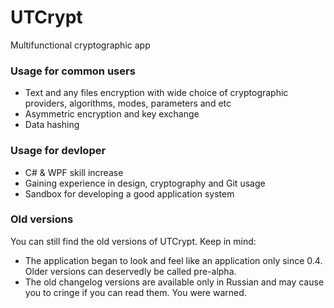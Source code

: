 # UTCrypt
Multifunctional cryptographic app

### Usage for common users
- Text and any files encryption with wide choice of cryptographic providers, algorithms, modes, parameters and etc
- Asymmetric encryption and key exchange
- Data hashing

### Usage for devloper
- C# & WPF skill increase
- Gaining experience in design, cryptography and Git usage
- Sandbox for developing a good application system

### Old versions
You can still find the old versions of UTCrypt. 
Keep in mind:
- The application began to look and feel like an application only since 0.4. Older versions can deservedly be called pre-alpha.
- The old changelog versions are available only in Russian and may cause you to cringe if you can read them. You were warned.
